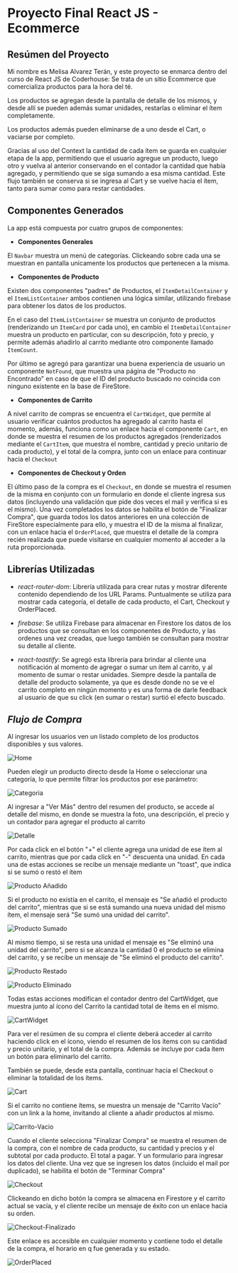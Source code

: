 # Proyecto Final React JS - Ecommerce

## Resúmen del Proyecto

Mi nombre es Melisa Alvarez Terán, y este proyecto se enmarca dentro del curso de React JS de Coderhouse: Se trata de un sitio Ecommerce que comercializa productos para la hora del 
té.

Los productos se agregan desde la pantalla de detalle de los mismos, y desde allí se pueden además sumar unidades, restarlas o eliminar el ítem completamente. 

Los productos además pueden eliminarse de a uno desde el Cart, o vaciarse por completo. 

Gracias al uso del Context la cantidad de cada ítem se guarda en cualquier etapa de la app, permitiendo que el usuario agregue un producto, luego otro y vuelva al anterior conservando en el contador la cantidad que había agregado, y permitiendo que se siga sumando a esa misma cantidad. Este flujo también se conserva si se ingresa al Cart y se vuelve hacia el ítem, tanto para sumar como para restar cantidades.

## Componentes Generados
La app está compuesta por cuatro grupos de componentes:

- **Componentes Generales**

El `Navbar` muestra un menú de categorías. Clickeando sobre cada una se muestran en pantalla unicamente los productos que pertenecen a la misma.

- **Componentes de Producto**

Existen dos componentes "padres" de Productos, el `ItemDetailContainer` y el `ItemListContainer` ambos contienen una lógica similar, utilizando firebase para obtener los datos de los productos.

En el caso del `ItemListContainer` se muestra un conjunto de productos (renderizando un `ItemCard` por cada uno), en cambio el `ItemDetailContainer` muestra un producto en particular, con su descripción, foto y precio, y permite además añadirlo al carrito mediante otro componente llamado `ItemCount`.

Por último se agregó para garantizar una buena experiencia de usuario un componente `NotFound`, que muestra una página de "Producto no Encontrado" en caso de que el ID del producto buscado no coincida con ninguno existente en la base de FireStore.

- **Componentes de Carrito**

A nivel carrito de compras se encuentra el `CartWidget`, que permite al usuario verificar cuántos productos ha agregado al carrito hasta el momento, además, funciona como un enlace hacia el componente `Cart`, en donde se muestra el resumen de los productos agregados (renderizados mediante el `CartItem`, que muestra el nombre, cantidad y precio unitario de cada producto), y el total de la compra, junto con un enlace para continuar hacia el `Checkout`

- **Componentes de Checkout y Orden**

El último paso de la compra es el `Checkout`, en donde se muestra el resumen de la misma en conjunto con un formulario en donde el cliente ingresa sus datos (incluyendo una validación que pide dos veces el mail y verifica si es el mismo). Una vez completados los datos se habilita el botón de "Finalizar Compra", que guarda todos los datos anteriores en una colección de FireStore especialmente para ello, y muestra el ID de la misma al finalizar, con un enlace hacia el `OrderPlaced`, que muestra el detalle de la compra recién realizada que puede visitarse en cualquier momento al acceder a la ruta proporcionada.
  
## Librerías Utilizadas

- *react-router-dom*:
Librería utilizada para crear rutas y mostrar diferente contenido dependiendo de los URL Params. Puntualmente se utiliza para mostrar cada categoría, el detalle de cada producto, el Cart, Checkout y OrderPlaced.

- *firebase*:
Se utiliza Firebase para almacenar en Firestore los datos de los productos que se consultan en los componentes de Producto, y las ordenes una vez creadas, que luego también se consultan para mostrar su detalle al cliente.

- *react-toastify*:
Se agregó esta librería para brindar al cliente una notificación al momento de agregar o sumar un ítem al carrito, y al momento de sumar o restar unidades. Siempre desde la pantalla de detalle del producto solamente, ya que es desde donde no se ve el carrito completo en ningún momento y es una forma de darle feedback al usuario de que su click (en sumar o restar) surtió el efecto buscado.

## _Flujo de Compra_

Al ingresar los usuarios ven un listado completo de los productos disponibles y sus valores.

![Home](./public/img/Home.png)

Pueden elegir un producto directo desde la Home o seleccionar una categoría, lo que permite filtrar los productos por ese parámetro:

![Categoria](./public/img/Categoria.png)

Al ingresar a "Ver Más" dentro del resumen del producto, se accede al detalle del mismo, en donde se muestra la foto, una descripción, el precio y un contador para agregar el producto al carrito

![Detalle](./public/img/Detalle.png)

Por cada click en el botón "+" el cliente agrega una unidad de ese ítem al carrito, mientras que por cada click en "-" descuenta una unidad. En cada una de estas acciones se recibe un mensaje mediante un "toast", que indica si se sumó o restó el ítem

![Producto Añadido](./public/img/Prod-Anadido.png)

Si el producto no existía en el carrito, el mensaje es "Se añadió el producto del carrito", mientras que si se está sumando una nueva unidad del mismo ítem, el mensaje será "Se sumó una unidad del carrito".

![Producto Sumado](./public/img/Prod-Sumado.png)

Al mismo tiempo, si se resta una unidad el mensaje es "Se eliminó una unidad del carrito", pero si se alcanza la cantidad 0 el producto se elimina del carrito, y se recibe un mensaje de "Se eliminó el producto del carrito".

![Producto Restado](./public/img/Prod-Restado.png)

![Producto Eliminado](./public/img/Prod-Eliminado.png)

Todas estas acciones modifican el contador dentro del CartWidget, que muestra junto al ícono del Carrito la cantidad total de ítems en el mismo.

![CartWidget](./public/img/CartWidget.png)

Para ver el resúmen de su compra el cliente deberá acceder al carrito haciendo click en el ícono, viendo el resumen de los ítems con su cantidad y precio unitario, y el total de la compra. Además se incluye por cada ítem un botón para eliminarlo del carrito.

También se puede, desde esta pantalla, continuar hacia el Checkout o eliminar la totalidad de los ítems.

![Cart](./public/img/Cart.png)

Si el carrito no contiene ítems, se muestra un mensaje de "Carrito Vacío" con un link a la home, invitando al cliente a añadir productos al mismo.

![Carrito-Vacio](./public/img/Carrito-Vacio.png)

Cuando el cliente selecciona "Finalizar Compra" se muestra el resumen de la compra, con el nombre de cada producto, su cantidad y precios y el subtotal por cada producto. El total a pagar. Y un formulario para ingresar los datos del cliente. Una vez que se ingresen los datos (incluido el mail por duplicado), se habilita el botón de "Terminar Compra"

![Checkout](./public/img/Checkout.png)

Clickeando en dicho botón la compra se almacena en Firestore y el carrito actual se vacía, y el cliente recibe un mensaje de éxito con un enlace hacia su orden.

![Checkout-Finalizado](./public/img/Checkout-Finalizado.png)

Este enlace es accesible en cualquier momento y contiene todo el detalle de la compra, el horario en q fue generada y su estado.

![OrderPlaced](./public/img/.png)